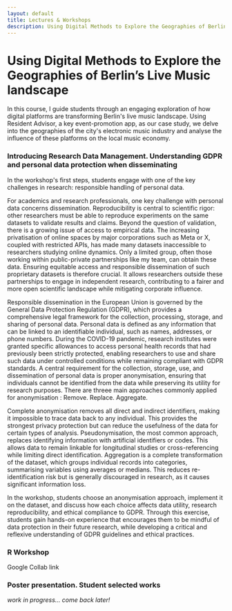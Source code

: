 ```yaml
---
layout: default
title: Lectures & Workshops
description: Using Digital Methods to Explore the Geographies of Berlin’s Live Music landscape
---
```


# Using Digital Methods to Explore the Geographies of Berlin’s Live Music landscape

In this course, I guide students through an engaging exploration of how digital platforms are transforming Berlin's live music landscape. Using Resident Advisor, a key event-promotion app, as our case study, we delve into the geographies of the city's electronic music industry and analyse the influence of these platforms on the local music economy.

### Introducing Research Data Management. Understanding GDPR and personal data protection when disseminating 

In the workshop's first steps, students engage with one of the key challenges in research: responsible handling of personal data.

For academics and research professionals, one key challenge with personal data concerns dissemination. Reproducibility is central to scientific rigor: other researchers must be able to reproduce experiments on the same datasets to validate results and claims. Beyond the question of validation, there is a growing issue of access to empirical data. The increasing privatisation of online spaces by major corporations such as Meta or X, coupled with restricted APIs, has made many datasets inaccessible to researchers studying online dynamics. Only a limited group, often those working within public-private partnerships like my team, can obtain these data. Ensuring equitable access and responsible dissemination of such proprietary datasets is therefore crucial. It allows researchers outside these partnerships to engage in independent research, contributing to a fairer and more open scientific landscape while mitigating corporate influence.

Responsible dissemination in the European Union is governed by the General Data Protection Regulation (GDPR), which provides a comprehensive legal framework for the collection, processing, storage, and sharing of personal data. Personal data is defined as any information that can be linked to an identifiable individual, such as names, addresses, or phone numbers. During the COVID-19 pandemic, research institutes were granted specific allowances to access personal health records that had previously been strictly protected, enabling researchers to use and share such data under controlled conditions while remaining compliant with GDPR standards. A central requirement for the collection, storage, use, and dissemination of personal data is proper anonymisation, ensuring that individuals cannot be identified from the data while preserving its utility for research purposes. There are threee main approaches commonly applied for anonymisation : Remove. Replace. Aggregate.

Complete anonymisation removes all direct and indirect identifiers, making it impossible to trace data back to any individual. This provides the strongest privacy protection but can reduce the usefulness of the data for certain types of analysis. Pseudonymisation, the most common approach, replaces identifying information with artificial identifiers or codes. This allows data to remain linkable for longitudinal studies or cross-referencing while limiting direct identification. Aggregation is a complete transformation of the dataset, which groups individual records into categories, summarising variables using averages or medians. This reduces re-identification risk but is generally discouraged in research, as it causes significant information loss.

In the workshop, students choose an anonymisation approach, implement it on the dataset, and discuss how each choice affects data utility, research reproducibility, and ethical compliance to GDPR. Through this exercise, students gain hands-on experience that encourages them to be mindful of data protection in their future research, while developing a critical and reflexive understanding of GDPR guidelines and ethical practices.

### R Workshop

Google Collab link

### Poster presentation. Student selected works

*work in progress... come back later!*

